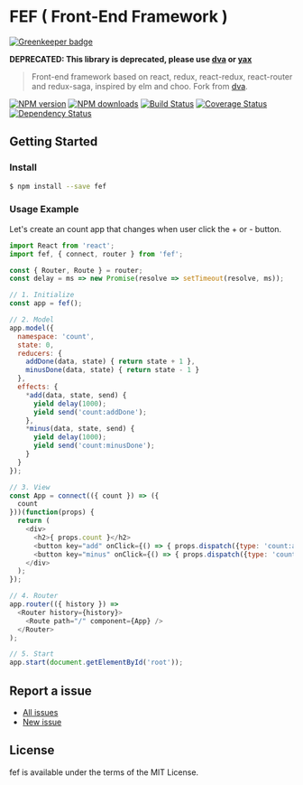 FEF ( Front-End Framework )
======

[![Greenkeeper badge](https://badges.greenkeeper.io/d-band/fef.svg)](https://greenkeeper.io/)

**DEPRECATED: This library is deprecated, please use [dva](https://github.com/dvajs/dva) or [yax](https://github.com/d-band/yax)**

> Front-end framework based on react, redux, react-redux, react-router and redux-saga, inspired by elm and choo. Fork from [dva](https://github.com/dvajs/dva).

[![NPM version](https://img.shields.io/npm/v/fef.svg)](https://www.npmjs.com/package/fef)
[![NPM downloads](https://img.shields.io/npm/dm/fef.svg)](https://www.npmjs.com/package/fef)
[![Build Status](https://travis-ci.org/d-band/fef.svg?branch=master)](https://travis-ci.org/d-band/fef)
[![Coverage Status](https://coveralls.io/repos/github/d-band/fef/badge.svg?branch=master)](https://coveralls.io/github/d-band/fef?branch=master)
[![Dependency Status](https://david-dm.org/d-band/fef.svg)](https://david-dm.org/d-band/fef)

## Getting Started

### Install

```bash
$ npm install --save fef
```

### Usage Example

Let's create an count app that changes when user click the + or - button. 

```javascript
import React from 'react';
import fef, { connect, router } from 'fef';

const { Router, Route } = router;
const delay = ms => new Promise(resolve => setTimeout(resolve, ms));

// 1. Initialize
const app = fef();

// 2. Model
app.model({
  namespace: 'count',
  state: 0,
  reducers: {
    addDone(data, state) { return state + 1 },
    minusDone(data, state) { return state - 1 }
  },
  effects: {
    *add(data, state, send) {
      yield delay(1000);
      yield send('count:addDone');
    },
    *minus(data, state, send) {
      yield delay(1000);
      yield send('count:minusDone');
    }
  }
});

// 3. View
const App = connect(({ count }) => ({
  count
}))(function(props) {
  return (
    <div>
      <h2>{ props.count }</h2>
      <button key="add" onClick={() => { props.dispatch({type: 'count:add'})}}>+</button>
      <button key="minus" onClick={() => { props.dispatch({type: 'count:minus'})}}>-</button>
    </div>
  );
});

// 4. Router
app.router(({ history }) =>
  <Router history={history}>
    <Route path="/" component={App} />
  </Router>
);

// 5. Start
app.start(document.getElementById('root'));
```

## Report a issue

* [All issues](https://github.com/d-band/fef/issues)
* [New issue](https://github.com/d-band/fef/issues/new)

## License

fef is available under the terms of the MIT License.